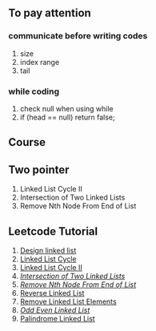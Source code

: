## To pay attention 
### communicate before writing codes
1. size
2. index range
3. tail

### while coding
1. check null when using while
2. if (head == null) return false;

## Course

## Two pointer
1. Linked List Cycle II
2. Intersection of Two Linked Lists
3. Remove Nth Node From End of List

## Leetcode Tutorial
1. [Design linked list](https://leetcode.com/problems/design-linked-list/)
2. [Linked List Cycle](https://leetcode.com/problems/linked-list-cycle/)
3. [Linked List Cycle II](https://leetcode.com/problems/linked-list-cycle-ii/solution/)
4. *[Intersection of Two Linked Lists](https://leetcode.com/problems/intersection-of-two-linked-lists/)*
5. *[Remove Nth Node From End of List](https://leetcode.com/problems/remove-nth-node-from-end-of-list/)*
6. [Reverse Linked List](https://leetcode.com/problems/reverse-linked-list/)
7. [Remove Linked List Elements](https://leetcode.com/problems/remove-linked-list-elements/)
8. *[Odd Even Linked List](https://leetcode.com/problems/odd-even-linked-list/)*
9. [ Palindrome Linked List]()